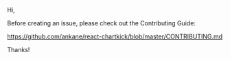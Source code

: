 Hi,

Before creating an issue, please check out the Contributing Guide:

https://github.com/ankane/react-chartkick/blob/master/CONTRIBUTING.md

Thanks!
